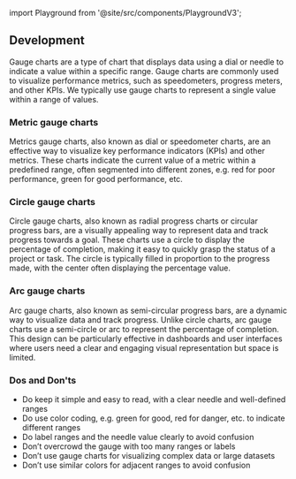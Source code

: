import Playground from '@site/src/components/PlaygroundV3';

## Development

Gauge charts are a type of chart that displays data using a dial or needle to indicate a value within a specific range. Gauge charts are commonly used to visualize performance metrics, such as speedometers, progress meters, and other KPIs. We typically use gauge charts to represent a single value within a range of values.

### Metric gauge charts

Metrics gauge charts, also known as dial or speedometer charts, are an effective way to visualize key performance indicators (KPIs) and other metrics. These charts indicate the current value of a metric within a predefined range, often segmented into different zones, e.g. red for poor performance, green for good performance, etc.


<Playground
height="25rem"
name="echarts-gauge"
noMargin
examplesByName>
</Playground>

### Circle gauge charts

Circle gauge charts, also known as radial progress charts or circular progress bars, are a visually appealing way to represent data and track progress towards a goal. These charts use a circle to display the percentage of completion, making it easy to quickly grasp the status of a project or task. The circle is typically filled in proportion to the progress made, with the center often displaying the percentage value.

<Playground
height="30rem"
name="echarts-progress-circle"
noMargin
examplesByName>
</Playground>

### Arc gauge charts

Arc gauge charts, also known as semi-circular progress bars, are a dynamic way to visualize data and track progress. Unlike circle charts, arc gauge charts use a semi-circle or arc to represent the percentage of completion. This design can be particularly effective in dashboards and user interfaces where users need a clear and engaging visual representation but space is limited.

<Playground
height="30rem"
name="echarts-progress-arc"
noMargin
examplesByName>
</Playground>

### Dos and Don'ts

- Do keep it simple and easy to read, with a clear needle and well-defined ranges
- Do use color coding, e.g. green for good, red for danger, etc. to indicate different ranges
- Do label ranges and the needle value clearly to avoid  confusion
- Don’t overcrowd the gauge with too many ranges or labels
- Don’t use gauge charts for visualizing complex data or large datasets
- Don’t use similar colors for adjacent ranges to avoid confusion
